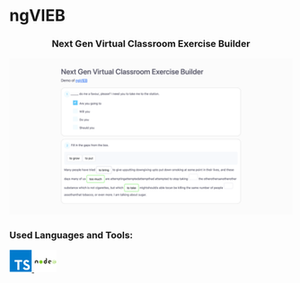 # ngVIEB
<h3 align="center">Next Gen Virtual Classroom Exercise Builder</h3>
<p><img 
        src="https://raw.githubusercontent.com/idilshodbek/ngVIEB/main/Screen%20Shot%202022-10-13%20at%203.25.05%20AM.png"
        /></p>
<h3 align="left">Used Languages and Tools:</h3>
<p align="left">
    <a href="https://www.typescriptlang.org/" target="_blank" rel="noreferrer">
        <img src="https://raw.githubusercontent.com/devicons/devicon/master/icons/typescript/typescript-original.svg"
            alt="typescript" width="40" height="40" /> </a>
    <a href="https://nodejs.org" target="_blank" rel="noreferrer">
        <img src="https://raw.githubusercontent.com/devicons/devicon/master/icons/nodejs/nodejs-original-wordmark.svg"
            alt="nodejs" width="40" height="40" /> </a>
</p>

